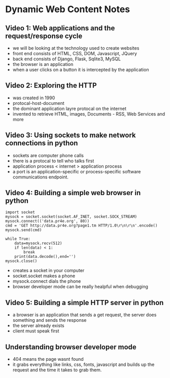 # Dynamic Web Content Notes 

## Video 1: Web applications and the request/response cycle
- we will be looking at the technology used to create websites
- front end consists of HTML, CSS, DOM, Javascript, JQuery
- back end consists of Django, Flask, Sqlite3, MySQL
- the browser is an application
- when a user clicks on a button it is intercepted by the application


## Video 2: Exploring the HTTP
- was created in 1990
- protocal-host-document
- the dominant application layre protocal on the internet
- invented to retrieve  HTML, images, Documents - RSS, Web Services and more

## Video 3: Using sockets to make network connections in python
- sockets are computer phone calls
- there is a protocal to tell who talks first
- application process < internet > application process
- a port is an application-specific or process-specific software communications endpoint.

## Video 4: Building a simple web browser in python
```
import socket
mysock = socket.socket(socket.AF_INET, socket.SOCK_STREAM)
mysock.connect(('data.pr4e.org', 80))
cmd = 'GET http://data.pr4e.org?page1.tm HTTP/1.0\r\n\r\n'.encode()
mysock.send(cmd)

while True:
	data=mysock.recv(512)
	if len(data) < 1:
		break
	print(data.decode(),end='')
mysock.close()
```
- creates a socket in your computer
- socket.socket makes a phone
- mysock.connect dials the phone
- browser developer mode can be really healpful when debugging

## Video 5: Building a simple HTTP server in python
- a browser is an application that sends a get request, the server does something and sends the response
- the server already exists
- client must speak first

## Understanding browser developer mode
- 404 means the page wasnt found
- it grabs everything like links, css, fonts, javascript and builds up the request and the time it takes to grab them.
